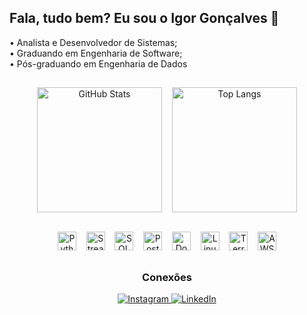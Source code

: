 ## Fala, tudo bem? Eu sou o Igor Gonçalves 👋
• Analista e Desenvolvedor de Sistemas;<br>
• Graduando em Engenharia de Software; <br>
• Pós-graduando em Engenharia de Dados
##
<div align="center">
  <picture style="display:inline-block; vertical-align: middle; margin-right: 12px;">
    <source srcset="https://github-readme-stats.vercel.app/api?username=IgorGoncallves&show_icons=true&theme=dark" media="(prefers-color-scheme: dark)" />
    <source srcset="https://github-readme-stats.vercel.app/api?username=IgorGoncallves&show_icons=true" media="(prefers-color-scheme: light), (prefers-color-scheme: no-preference)" />
    <img
      src="https://github-readme-stats.vercel.app/api?username=IgorGoncallves&show_icons=true"
      alt="GitHub Stats"
      height="200"
      style="vertical-align: middle;"
    />
  </picture>

  <a href="https://github.com/IgorGoncallves/convoychat" style="display:inline-block; vertical-align: middle;">
    <img
      src="https://github-readme-stats.vercel.app/api/top-langs?username=IgorGoncallves&layout=compact&langs_count=8&card_width=320"
      alt="Top Langs"
      height="200"
      style="vertical-align: middle;"
    />
  </a>
</div><br>
<p align="center">
  <img alt="Python" height="30" src="https://cdn.jsdelivr.net/gh/devicons/devicon@latest/icons/python/python-original.svg" />
  &nbsp;&nbsp;
  <img alt="Streamlit" height="30" src="https://cdn.jsdelivr.net/gh/devicons/devicon@latest/icons/streamlit/streamlit-original.svg" />
  &nbsp;&nbsp;
  <img alt="SQL Azure" height="30" src="https://cdn.jsdelivr.net/gh/devicons/devicon@latest/icons/azuresqldatabase/azuresqldatabase-original.svg" />
  &nbsp;&nbsp;
  <img alt="PostgreSQL" height="30" src="https://cdn.jsdelivr.net/gh/devicons/devicon@latest/icons/postgresql/postgresql-original.svg" />
  &nbsp;&nbsp;
  <img alt="Docker" height="30" src="https://cdn.jsdelivr.net/gh/devicons/devicon@latest/icons/docker/docker-original.svg" />
  &nbsp;&nbsp;
  <img alt="Linux" height="30" src="https://cdn.jsdelivr.net/gh/devicons/devicon@latest/icons/linux/linux-original.svg" />
  &nbsp;&nbsp;
  <img alt="Terraform" height="30" src="https://cdn.jsdelivr.net/gh/devicons/devicon@latest/icons/terraform/terraform-original.svg" />
  &nbsp;&nbsp;
  <img alt="AWS" height="30" src="https://cdn.jsdelivr.net/gh/devicons/devicon@latest/icons/amazonwebservices/amazonwebservices-original-wordmark.svg" />

</p>

##
<h3 align="center">Conexões</h3>

<p align="center">
  <a href="https://instagram.com/eoigru">
    <img src="https://img.shields.io/badge/Instagram-%23E4405F?style=for-the-badge&logo=instagram&logoColor=white" alt="Instagram" />
  </a>
  <a href="https://www.linkedin.com/in/igorpgonçalves">
    <img src="https://img.shields.io/badge/LinkedIn-%230077B5?style=for-the-badge&logo=linkedin&logoColor=white" alt="LinkedIn" />
  </a>
</p>

          


